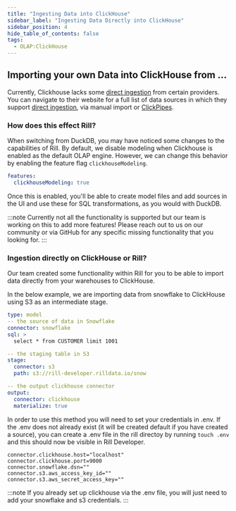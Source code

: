 ```yaml
---
title: "Ingesting Data into ClickHouse"
sidebar_label: "Ingesting Data Directly into ClickHouse"
sidebar_position: 4
hide_table_of_contents: false
tags:
  - OLAP:ClickHouse
---
```


## Importing your own Data into ClickHouse from ...

Currently, Clickhouse lacks some [direct ingestion](https://clickhouse.com/docs/en/migrations/snowflake) from certain providers. You can navigate to their website for a full list of data sources in which they support [direct ingestion](https://clickhouse.com/docs/en/integrations), via manual import or [ClickPipes](https://clickhouse.com/cloud/clickpipes).

### How does this effect Rill?

When switching from DuckDB, you may have noticed some changes to the capabilities of Rill. By default, we disable modeling when Clickhouse is enabled as the default OLAP engine. However, we can change this behavior by enabling the feature flag `clickhouseModeling`.

```yaml
features:
  clickhouseModeling: true
  ```

Once this is enabled, you'll be able to create model files and add sources in the UI and use these for SQL transformations, as you would with DuckDB. 

:::note
Currently not all the functionality is supported but our team is working on this to add more features! Please reach out to us on our community or via GitHub for any specific missing functionality that you looking for.
:::

### Ingestion directly on ClickHouse or Rill?

Our team created some functionality within Rill for you to be able to import data directly from your warehouses to ClickHouse. 

In the below example, we are importing data from snowflake to ClickHouse using S3 as an intermediate stage.
```yaml
type: model
-- the source of data in Snowflake
connector: snowflake
sql: >
  select * from CUSTOMER limit 1001

-- the staging table in S3
stage:
  connector: s3
  path: s3://rill-developer.rilldata.io/snow

-- the output clickhouse connector
output:
  connector: clickhouse
  materialize: true
```

In order to use this method you will need to set your credentials in .env. If the .env does not already exist (it will be created default if you have created a source), you can create a .env file in the rill directoy by running `touch .env` and this should now be visible in Rill Developer.

```
connector.clickhouse.host="localhost"
connector.clickhouse.port=9000
connector.snowflake.dsn=""
connector.s3.aws_access_key_id=""
connector.s3.aws_secret_access_key=""
```
:::note
If you already set up clickhouse via the .env file, you will just need to add your snowflake and s3 credentials.
:::